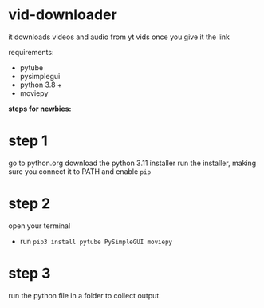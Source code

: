 # vid-downloader
it downloads videos and audio from yt vids once you give it the link

requirements:
- pytube
- pysimplegui
- python 3.8 +
- moviepy

__steps for newbies:__

# step 1
go to python.org
download the python 3.11 installer
run the installer, making sure you connect it to PATH and enable `pip`

# step 2
open your terminal
- run `pip3 install pytube PySimpleGUI moviepy`

# step 3
run the python file in a folder to collect output.
